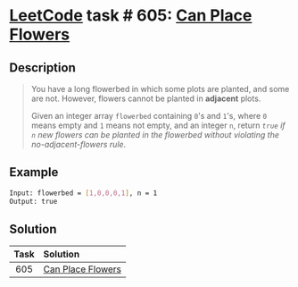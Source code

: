 # [LeetCode][leetcode] task # 605: [Can Place Flowers][task]

Description
-----------

> You have a long flowerbed in which some plots are planted, and some are not.
> However, flowers cannot be planted in **adjacent** plots.
> 
> Given an integer array `flowerbed` containing `0`'s and `1`'s,
> where `0` means empty and `1` means not empty, and an integer `n`,
> return _`true` if `n` new flowers can be planted in the flowerbed
> without violating the no-adjacent-flowers rule_.

 Example
-------

```sh
Input: flowerbed = [1,0,0,0,1], n = 1
Output: true
```

Solution
--------

| Task | Solution                      |
|:----:|:------------------------------|
| 605  | [Can Place Flowers][solution] |


[leetcode]: <http://leetcode.com/>
[task]: <https://leetcode.com/problems/can-place-flowers/>
[solution]: <https://github.com/wellaxis/witalis-jkit/blob/main/module/tasks/src/main/java/com/witalis/jkit/tasks/core/task/leetcode/h7/p605/option/Practice.java>
